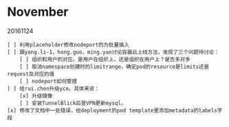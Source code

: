 November
=========
20161124

    [ ] 利用placeholder修改nodeport的为批量插入
    [ ] 跟yong.li-1，hong.guo，ming.yan讨论容器云上线方法，发现了三个问题待讨论：
        [ ] 组织和用户的对应。是用户在组织上，还是组织在用户上？是否多对多
        [ ] 取消namespace创建时的limitrange，确定pod的resource是limits还是request及对应的值
        [ ] nodeport如何管理
    [ ] 给rui.chen升级yce。具体来说：
        [x] 升级镜像
        [ ] 安装TunnelBlick后登VPN更新mysql。
    [x] 修改了文档中一处错误，给deployment的pod template里添加metadata的labels字段 
